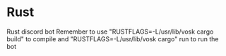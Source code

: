 # Rust
Rust discord bot
Remember to use "RUSTFLAGS=-L/usr/lib/vosk cargo build" to compile and "RUSTFLAGS=-L/usr/lib/vosk cargo" run to run the bot

